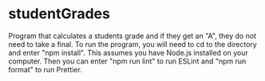 # studentGrades
Program that calculates a students grade and if they get an "A", they do not need to take a final. To run the program, you will need to cd to the directory and enter "npm install". This assumes you have Node.js installed on your computer. Then you can enter "npm run lint" to run ESLint and "npm run format" to run Prettier.
